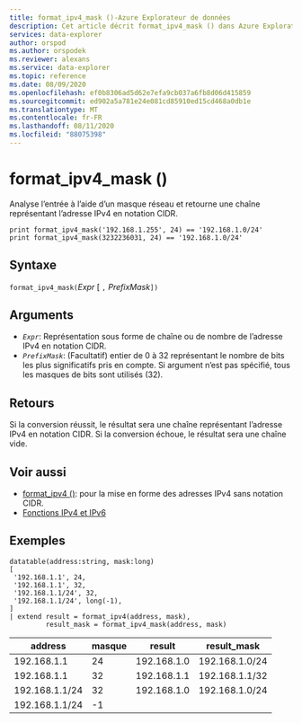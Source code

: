 ```yaml
---
title: format_ipv4_mask ()-Azure Explorateur de données
description: Cet article décrit format_ipv4_mask () dans Azure Explorateur de données.
services: data-explorer
author: orspod
ms.author: orspodek
ms.reviewer: alexans
ms.service: data-explorer
ms.topic: reference
ms.date: 08/09/2020
ms.openlocfilehash: ef0b8306ad5d62e7efa9cb037a6fb8d06d415859
ms.sourcegitcommit: ed902a5a781e24e081cd85910ed15cd468a0db1e
ms.translationtype: MT
ms.contentlocale: fr-FR
ms.lasthandoff: 08/11/2020
ms.locfileid: "88075398"
---
```

# <a name="format_ipv4_mask"></a>format_ipv4_mask ()

Analyse l’entrée à l’aide d’un masque réseau et retourne une chaîne représentant l’adresse IPv4 en notation CIDR.

```kusto
print format_ipv4_mask('192.168.1.255', 24) == '192.168.1.0/24'
print format_ipv4_mask(3232236031, 24) == '192.168.1.0/24'
```

## <a name="syntax"></a>Syntaxe

`format_ipv4_mask(`*Expr* [ `,` *PrefixMask*`])`

## <a name="arguments"></a>Arguments

* *`Expr`*: Représentation sous forme de chaîne ou de nombre de l’adresse IPv4 en notation CIDR.
* *`PrefixMask`*: (Facultatif) entier de 0 à 32 représentant le nombre de bits les plus significatifs pris en compte. Si argument n’est pas spécifié, tous les masques de bits sont utilisés (32).

## <a name="returns"></a>Retours

Si la conversion réussit, le résultat sera une chaîne représentant l’adresse IPv4 en notation CIDR.
Si la conversion échoue, le résultat sera une chaîne vide.

## <a name="see-also"></a>Voir aussi

- [format_ipv4 ()](format-ipv4-function.md): pour la mise en forme des adresses IPv4 sans notation CIDR.
- [Fonctions IPv4 et IPv6](scalarfunctions.md#ipv4ipv6-functions)

## <a name="examples"></a>Exemples

<!-- csl: https://help.kusto.windows.net/Samples -->
```kusto
datatable(address:string, mask:long)
[
 '192.168.1.1', 24,          
 '192.168.1.1', 32,          
 '192.168.1.1/24', 32,       
 '192.168.1.1/24', long(-1), 
]
| extend result = format_ipv4(address, mask), 
         result_mask = format_ipv4_mask(address, mask)
```

|address|masque|result|result_mask|
|---|---|---|---|
|192.168.1.1|24|192.168.1.0|192.168.1.0/24|
|192.168.1.1|32|192.168.1.1|192.168.1.1/32|
|192.168.1.1/24|32|192.168.1.0|192.168.1.0/24|
|192.168.1.1/24|-1|||
